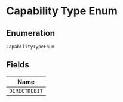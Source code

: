 
# Capability Type Enum

## Enumeration

`CapabilityTypeEnum`

## Fields

| Name |
|  --- |
| `DIRECTDEBIT` |

